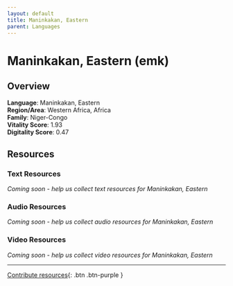 ```yaml
---
layout: default
title: Maninkakan, Eastern
parent: Languages
---
```


# Maninkakan, Eastern (emk)

## Overview

**Language**: Maninkakan, Eastern  
**Region/Area**: Western Africa, Africa  
**Family**: Niger-Congo  
**Vitality Score**: 1.93  
**Digitality Score**: 0.47  

## Resources

### Text Resources
*Coming soon - help us collect text resources for Maninkakan, Eastern*

### Audio Resources
*Coming soon - help us collect audio resources for Maninkakan, Eastern*

### Video Resources
*Coming soon - help us collect video resources for Maninkakan, Eastern*

---

[Contribute resources](https://fairtrain.github.io/){: .btn .btn-purple }
